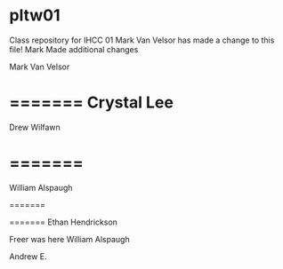 # pltw01
Class repository for IHCC 01
Mark Van Velsor has made a change to this file!
Mark Made additional changes





Mark Van Velsor 

=======
Crystal Lee
=======
Drew Wilfawn

=======
=======

William Alspaugh


=======

=======
Ethan Hendrickson

Freer was here
William Alspaugh

Andrew E.

